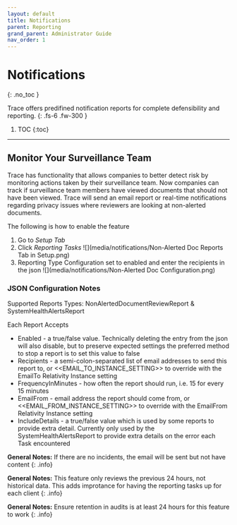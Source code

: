 ```yaml
---
layout: default
title: Notifications
parent: Reporting
grand_parent: Administrator Guide
nav_order: 1
---
```


# Notifications
{: .no_toc }


Trace offers predifined notification reports for complete defensibility and reporting.
{: .fs-6 .fw-300 }

1. TOC
{:toc}

---

## Monitor Your Surveillance Team
Trace has functionality that allows companies to better detect risk by monitoring actions taken by their surveillance team. Now companies can track if surveillance team members have viewed documents that should not have been viewed. Trace will send an email report or real-time notifications regarding privacy issues where reviewers are looking at non-alerted documents. 

The following is how to enable the feature

1. Go to *Setup Tab*
2. Click *Reporting Tasks* ![](media/notifications/Non-Alerted Doc Reports Tab in Setup.png)
3. Reporting Type Configuration set to enabled and enter the recipients in the json ![](media/notifications/Non-Alerted Doc Configuration.png)

### JSON Configuration Notes
Supported Reports Types: NonAlertedDocumentReviewReport & SystemHealthAlertsReport

Each Report Accepts
- Enabled - a true/false value. Technically deleting the entry from the json will also disable, but to preserve expected settings the preferred method to stop a report is to set this value to false
- Recipients - a semi-colon-separated list of email addresses to send this report to, or <<EMAIL_TO_INSTANCE_SETTING>> to override with the EmailTo Relativity Instance setting
- FrequencyInMinutes - how often the report should run, i.e. 15 for every 15 minutes
- EmailFrom - email address the report should come from, or <<EMAIL_FROM_INSTANCE_SETTING>>  to override with the EmailFrom Relativity Instance setting
- IncludeDetails - a true/false value which is used by some reports to provide extra detail. Currently only used by the SystemHealthAlertsReport to provide extra details on the error each Task encountered

**General Notes:** If there are no incidents, the email will be sent but not have content
{: .info}

**General Notes:** This feature only reviews the previous 24 hours, not historical data. This adds improtance for having the reporting tasks up for each client
{: .info}

**General Notes:** Ensure retention in audits is at least 24 hours for this feature to work
{: .info}
